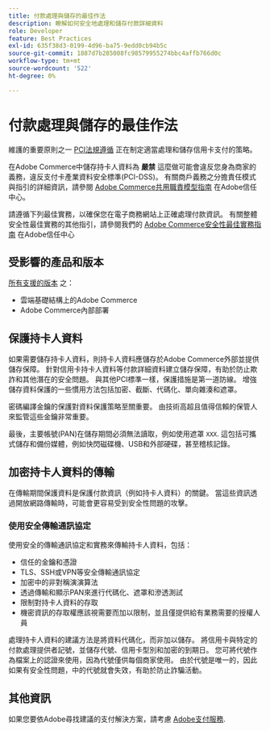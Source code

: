 ```yaml
---
title: 付款處理與儲存的最佳作法
description: 瞭解如何安全地處理和儲存付款詳細資料
role: Developer
feature: Best Practices
exl-id: 635f38d3-0199-4d96-ba75-9edd0cb94b5c
source-git-commit: 1887d7b285008fc98579955274bbc4affb766d0c
workflow-type: tm+mt
source-wordcount: '522'
ht-degree: 0%

---
```


# 付款處理與儲存的最佳作法

維護的重要原則之一 [PCI法規遵循](https://experienceleague.adobe.com/docs/commerce-admin/start/compliance/payments/compliance-pci.html) 正在制定適當處理和儲存信用卡支付的策略。

在Adobe Commerce中儲存持卡人資料為 **嚴禁** 這麼做可能會違反您身為商家的義務，違反支付卡產業資料安全標準(PCI-DSS)。 有關商戶義務之分擔責任模式與指引的詳細資訊，請參閱 [Adobe Commerce共用職責模型指南](https://www.adobe.com/content/dam/cc/en/trust-center/ungated/whitepapers/experience-cloud/adobe-commerce-shared-responsibilities-guide.pdf) 在Adobe信任中心。

請遵循下列最佳實務，以確保您在電子商務網站上正確處理付款資訊。 有關整體安全性最佳實務的其他指引，請參閱我們的 [Adobe Commerce安全性最佳實務指南](https://www.adobe.com/content/dam/cc/en/trust-center/ungated/whitepapers/experience-cloud/adobe-commerce-best-practices-guide.pdf) 在Adobe信任中心

## 受影響的產品和版本

[所有支援的版本](../../../release/versions.md) 之：

* 雲端基礎結構上的Adobe Commerce
* Adobe Commerce內部部署

## 保護持卡人資料

如果需要儲存持卡人資料，則持卡人資料應儲存於Adobe Commerce外部並提供儲存保障。 針對信用卡持卡人資料等付款詳細資料建立儲存保障，有助於防止欺詐和其他潛在的安全問題。 與其他PCI標準一樣，保護措施是第一道防線。 增強儲存資料保護的一些慣用方法包括加密、截斷、代碼化、單向雜湊和遮罩。

密碼編譯金鑰的保護對資料保護策略至關重要。 由技術高超且值得信賴的保管人來監管這些金鑰非常重要。

最後，主要帳號(PAN)在儲存期間必須無法讀取，例如使用遮罩 `XXX`. 這包括可攜式儲存和備份媒體，例如快閃磁碟機、USB和外部硬碟，甚至稽核記錄。

## 加密持卡人資料的傳輸

在傳輸期間保護資料是保護付款資訊（例如持卡人資料）的關鍵。 當這些資訊透過開放網路傳輸時，可能會更容易受到安全性問題的攻擊。

### 使用安全傳輸通訊協定

使用安全的傳輸通訊協定和實務來傳輸持卡人資料，包括：

* 信任的金鑰和憑證
* TLS、SSH或VPN等安全傳輸通訊協定
* 加密中的非對稱演演算法
* 透過傳輸和顯示PAN來進行代碼化、遮罩和滲透測試
* 限制對持卡人資料的存取
* 機密資訊的存取權應該視需要而加以限制，並且僅提供給有業務需要的授權人員

處理持卡人資料的建議方法是將資料代碼化，而非加以儲存。 將信用卡與特定的付款處理提供者記號，並儲存代號、信用卡型別和加密的到期日。 您可將代號作為檔案上的認證來使用，因為代號僅供每個商家使用。 由於代號是唯一的，因此如果有安全性問題，中的代號就會失效，有助於防止詐騙活動。

## 其他資訊

如果您要依Adobe尋找建議的支付解決方案，請考慮 [Adobe支付服務](https://experienceleague.adobe.com/docs/commerce-merchant-services/payment-services/overview.html).
